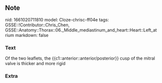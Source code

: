 ## Note
nid: 1661020711810
model: Cloze-chrisc-ff04e
tags: GSSE::!Contributor::Chris_Chen, GSSE::Anatomy::Thorax::06._Middle_mediastinum_and_heart::Heart::Left_atrium
markdown: false

### Text
<div class='toggle'>
  Of the two leaflets, the {{c1::anterior::anterior/posterior}}
  cusp of the mitral valve is thicker and more rigid
</div>

### Extra

